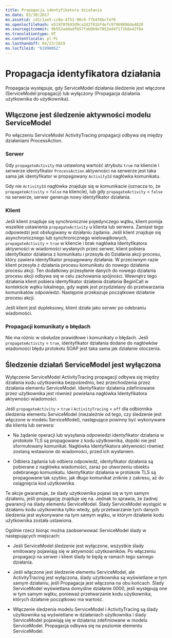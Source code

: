 ```yaml
---
title: Propagacja identyfikatora działania
ms.date: 03/30/2017
ms.assetid: cd1c1ae5-cc8a-4f51-90c9-f7b476bcfe70
ms.openlocfilehash: e51970f693d9ca2d2f81bf4efc97969896de4828
ms.sourcegitcommit: 9b552addadfb57fab0b9e7852ed4f1f1b8a42f8e
ms.translationtype: HT
ms.contentlocale: pl-PL
ms.lasthandoff: 04/23/2019
ms.locfileid: "61998052"
---
```

# <a name="activity-id-propagation"></a>Propagacja identyfikatora działania
Propagacja występuje, gdy ServiceModel działania śledzenie jest włączone (ServiceModel propagacji) lub wyłączony (Propagacja działania użytkownika do użytkownika).  
  
## <a name="servicemodel-activity-tracing-is-enabled"></a>Włączone jest śledzenie aktywności modelu ServiceModel  
 Po włączeniu ServiceModel ActivityTracing propagacji odbywa się między działaniami ProcessAction.  
  
### <a name="server"></a>Serwer  
 Gdy `propagateActivity` ma ustawioną wartość atrybutu `true` na kliencie i serwerze identyfikator `ProcessAction` aktywności na serwerze jest taka sama jak identyfikator w propagowany `ActivityId` nagłówka komunikatu.  
  
 Gdy nie `ActivityId` nagłówka znajduje się w komunikacie (oznacza to, że `propagateActivity` = `false` na kliencie), lub gdy `propagateActivity` = `false` na serwerze, serwer generuje nowy identyfikator działania.  
  
### <a name="client"></a>Klient  
 Jeśli klient znajduje się synchronicznie pojedynczego wątku, klient pomija wszelkie ustawienia `propagateActivity` u klienta lub serwera. Zamiast tego odpowiedzi jest obsługiwany w działaniu żądania. Jeśli klient znajduje się asynchronicznego lub synchronicznego wielowątkowych, `propagateActivity` = `true` w kliencie i brak nagłówka Identyfikatora aktywności w wiadomości wysłanych przez serwer, klient pobiera identyfikator działania z komunikatu i przesyła do Działania akcji procesu, który zawiera identyfikator propagowany działania. W przeciwnym razie klient przesyła z działania procesu komunikatu do nowego działania procesu akcji. Ten dodatkowy przesyłanie danych do nowego działania procesu akcji odbywa się w celu zachowania spójności. Wewnątrz tego działania klient pobiera identyfikator działania działania BeginCall w kontekście wątku lokalnego, gdy wątek jest przydzielany do przetwarzania komunikatów odpowiedzi. Następnie przekazuje początkowe działanie procesu akcji.  
  
 Jeśli klient jest dupleksowy, klient działa jako serwer po odebraniu wiadomości.  
  
### <a name="propagation-in-fault-messages"></a>Propagacji komunikaty o błędach  
 Nie ma różnic w obsłudze prawidłowe i komunikaty o błędach. Jeśli `propagateActivity` = `true`, identyfikator działania dodane do nagłówków wiadomości błędu protokołu SOAP jest taka sama jak działanie otoczenia.  
  
## <a name="servicemodel-activity-tracing-is-disabled"></a>Śledzenie działań ServiceModel jest wyłączona  
 Wyłączenie ServiceModel ActivityTracing propagacji odbywa się między działania kodu użytkownika bezpośrednio, bez przechodzenia przez działania elementu ServiceModel. Identyfikator działania zdefiniowane przez użytkownika jest również powielana nagłówka Identyfikatora aktywności wiadomości.  
  
 Jeśli `propagateActivity` = `true` i `ActivityTracing` = `off` dla odbiornika śledzenia elementu ServiceModel (niezależnie od tego, czy śledzenie jest włączone w modelu ServiceModel), następujące powinny być wykonywane dla klienta lub serwera:  
  
- Na żądanie operacji lub wysyłania odpowiedzi identyfikator działania w protokole TLS są propagowane z kodu użytkownika, dopóki nie jest sformułowany komunikat. Nagłówka Identyfikatora aktywności również zostaną wstawione do wiadomości, przed ich wysłaniem.  
  
- Odbiera żądania lub odbiera odpowiedź, identyfikator działania są pobierane z nagłówka wiadomości, zaraz po utworzeniu obiektu odebranego komunikatu. Identyfikator działania w protokole TLS są propagowane tak szybko, jak długo komunikat zniknie z zakresu, aż do osiągnięcia kod użytkownika.  
  
 Te akcje gwarantuje, że ślady użytkownika pojawi się w tym samym działaniu, jeśli propagację znajduje się na. Jednak to sprawia, że żadnej gwarancji na ślady elementu ServiceModel. Ślady ServiceModel wystąpić w działaniu kodu użytkownika tylko wtedy, gdy przetwarzanie tych danych śledzenia jest wykonywane na tym samym wątku, w którym działanie kodu użytkownika została ustawiona.  
  
 Ogólnie rzecz biorąc można zaobserwować ServiceModel ślady w następujących miejscach:  
  
- Jeśli ServiceModel śledzenie jest wyłączone, wszystkie ślady emitowany pojawiają się w aktywność użytkowników. Po włączeniu propagacji na serwer i klient ślady te będą w ramach tego samego działania.  
  
- Jeśli włączone jest śledzenie elementu ServiceModel, ale ActivityTracing jest wyłączona, ślady użytkownika są wyświetlane w tym samym działaniu, jeśli Propagacja jest włączona na obu końcach. Ślady ServiceModel wyświetlana domyślne działanie 0000, jeśli występują one w tym samym wątku, ponieważ przetwarzanie kodu użytkownika, których działanie początkowo ma wartość.  
  
- Włączenie śledzenia modelu ServiceModel i ActivityTracing są ślady użytkownika są wyświetlane w działaniach użytkownika i ślady ServiceModel pojawiają się w działania zdefiniowane w modelu ServiceModel. Propagacja odbywa się na poziomie elementu ServiceModel.
